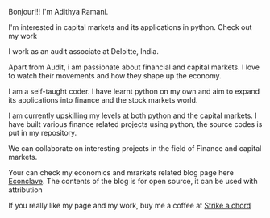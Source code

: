 

Bonjour!!! I'm Adithya Ramani. 

I'm interested in capital markets and its applications in python. Check out my work

I work as an audit associate at Deloitte, India.

Apart from Audit, i am passionate about financial and capital markets. I love to watch their movements and how they shape up the economy. 

I am a self-taught coder. I have learnt python on my own and aim to expand its applications into finance and the stock markets world. 

I am currently upskilling my levels at both python and the capital markets. I have built various finance related projects using python, the source codes is put in my repository.

We can collaborate on interesting projects in the field of Finance and capital markets.

Your can check my economics and mrarkets related blog page here [Econclave](https://econclave.digitalpress.blog/).
The contents of the blog is for open source, it can be used with attribution

If you really like my page and my work, buy me a coffee at [Strike a chord](https://ko-fi.com/adithyaramani#paypalModal)

